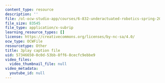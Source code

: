 ```yaml
---
content_type: resource
description: ''
file: /ol-ocw-studio-app/courses/6-832-underactuated-robotics-spring-2009/573466500c0d53bb8ff68cecfc9ebbe9_ufM3HLTZ47k.vtt
file_size: 83545
file_type: application/x-subrip
learning_resource_types: []
license: https://creativecommons.org/licenses/by-nc-sa/4.0/
ocw_type: OCWFile
resourcetype: Other
title: 3play caption file
uid: 57346650-0c0d-53bb-8ff6-8cecfc9ebbe9
video_files:
  video_thumbnail_file: null
video_metadata:
  youtube_id: null
---
```

